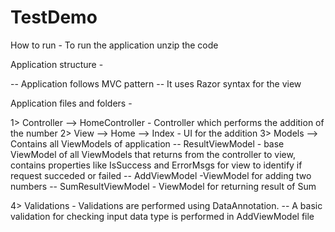 # TestDemo

How to run -
To run the application unzip the code

Application structure -

 -- Application follows MVC pattern
 -- It uses Razor syntax for the view


Application files and folders -

1> Controller --> HomeController - Controller which performs the addition of the number
2> View --> Home --> Index - UI for the addition
3> Models --> Contains all ViewModels of application
       -- ResultViewModel - base ViewModel of all ViewModels that returns from the controller to view, contains properties like IsSuccess and ErrorMsgs for view to identify if request succeded or failed
       -- AddViewModel -ViewModel for adding two numbers
       -- SumResultViewModel - ViewModel for returning result of Sum
       
 4> Validations - Validations are performed using DataAnnotation.
      -- A basic validation for checking input data type is performed in AddViewModel file
      
       
